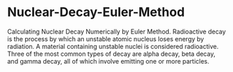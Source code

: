 # Nuclear-Decay-Euler-Method
Calculating Nuclear Decay Numerically by Euler Method. Radioactive decay is the process by which an unstable atomic nucleus loses energy by radiation. A material containing unstable nuclei is considered radioactive. Three of the most common types of decay are alpha decay, beta decay, and gamma decay, all of which involve emitting one or more particles. 
